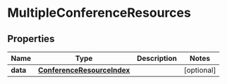 

# MultipleConferenceResources


## Properties

| Name | Type | Description | Notes |
|------------ | ------------- | ------------- | -------------|
|**data** | [**ConferenceResourceIndex**](ConferenceResourceIndex.md) |  |  [optional] |



